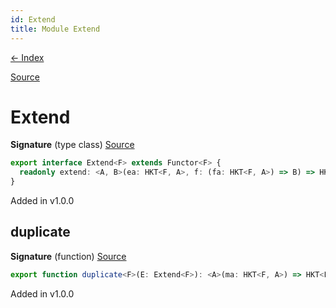 ```yaml
---
id: Extend
title: Module Extend
---
```


[← Index](.)

[Source](https://github.com/gcanti/fp-ts/blob/master/src/Extend.ts)

# Extend

**Signature** (type class) [Source](https://github.com/gcanti/fp-ts/blob/master/src/Extend.ts#L9-L11)

```ts
export interface Extend<F> extends Functor<F> {
  readonly extend: <A, B>(ea: HKT<F, A>, f: (fa: HKT<F, A>) => B) => HKT<F, B>
}
```

Added in v1.0.0

## duplicate

**Signature** (function) [Source](https://github.com/gcanti/fp-ts/blob/master/src/Extend.ts#L46-L48)

```ts
export function duplicate<F>(E: Extend<F>): <A>(ma: HKT<F, A>) => HKT<F, HKT<F, A>>  { ... }
```

Added in v1.0.0
